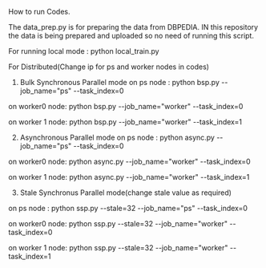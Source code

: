 
How to run Codes.



The data_prep.py is for preparing the data from DBPEDIA.
IN this repository the data is being prepared and uploaded so no need of running this script.

For running local mode : python local_train.py

For Distributed(Change ip for ps and worker nodes in codes)

1.  Bulk Synchronous Parallel mode
on ps node : python bsp.py --job_name="ps" --task_index=0 

on worker0 node: python bsp.py --job_name="worker" --task_index=0

on worker 1 node: python bsp.py --job_name="worker" --task_index=1

2.  Asynchronous Parallel mode
on ps node : python async.py --job_name="ps" --task_index=0

on worker0 node: python async.py --job_name="worker" --task_index=0

on worker 1 node: python async.py --job_name="worker" --task_index=1

3. Stale Synchronus Parallel mode(change stale value as required)

on ps node : python ssp.py --stale=32 --job_name="ps" --task_index=0

on worker0 node: python ssp.py --stale=32 --job_name="worker" --task_index=0

on worker 1 node: python ssp.py --stale=32 --job_name="worker" --task_index=1
